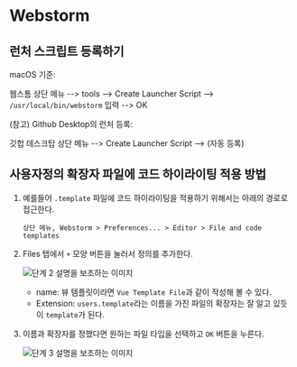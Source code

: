 # Webstorm

## 런처 스크립트 등록하기

macOS 기준:

웹스톰 상단 메뉴 --> tools --> Create Launcher Script --> `/usr/local/bin/webstorm` 입력 --> OK

(참고) Github Desktop의 런처 등록:

깃헙 데스크탑 상단 메뉴 --> Create Launcher Script --> (자동 등록)

## 사용자정의 확장자 파일에 코드 하이라이팅 적용 방법

1. 예를들어 `.template` 파일에 코드 하이라이팅을 적용하기 위해서는 아래의 경로로 접근한다.

    ```
    상단 메뉴, Webstorm > Preferences... > Editor > File and code templates
    ```
 
2. Files 탭에서 `+` 모양 버튼을 눌러서 정의를 추가한다.

    ![단계 2 설명을 보조하는 이미지](@assets/ide/webstorm/step2.png)

    - name: 뷰 템플릿이라면 `Vue Template File`과 같이 작성해 볼 수 있다.
    - Extension: `users.template`라는 이름을 가진 파일의 확장자는 잘 알고 있듯이 `template`가 된다. 

3. 이름과 확장자를 정했다면 원하는 파일 타입을 선택하고 `OK` 버튼을 누른다.

    ![단계 3 설명을 보조하는 이미지](@assets/ide/webstorm/step3.png)
